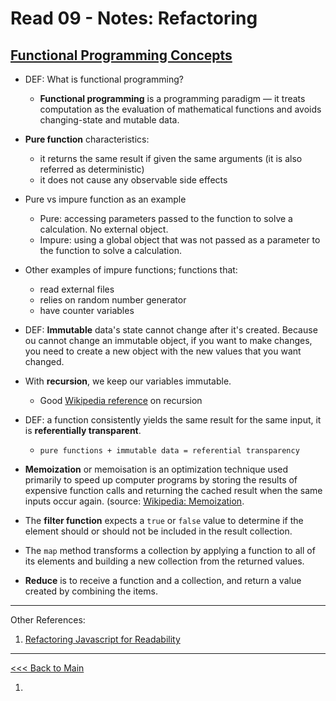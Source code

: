 # Read 09 - Notes: Refactoring

## [Functional Programming Concepts](https://medium.com/the-renaissance-developer/concepts-of-functional-programming-in-javascript-6bc84220d2aa)

+ DEF: What is functional programming?
  - **Functional programming** is a programming paradigm — it treats computation as the evaluation of mathematical functions and avoids changing-state and mutable data.

+ **Pure function** characteristics:
  - it returns the same result if given the same arguments (it is also referred as deterministic)
  - it does not cause any observable side effects

+ Pure vs impure function as an example
  - Pure: accessing parameters passed to the function to solve a calculation. No external object.
  - Impure: using a global object that was not passed as a parameter to the function to solve a calculation.

+ Other examples of impure functions; functions that:
  - read external files
  - relies on random number generator
  - have counter variables

+ DEF: **Immutable** data's state cannot change after it's created. Because ou cannot change an immutable object, if you want to make changes, you need to create a new object with the new values that you want changed.

+ With **recursion**, we keep our variables immutable.
  - Good [Wikipedia reference](https://en.wikipedia.org/wiki/Recursion_(computer_science)#Recursive_functions_and_algorithms) on recursion

+ DEF: a function consistently yields the same result for the same input, it is **referentially transparent**.
  - `pure functions + immutable data = referential transparency`

+ **Memoization** or memoisation is an optimization technique used primarily to speed up computer programs by storing the results of expensive function calls and returning the cached result when the same inputs occur again. (source: [Wikipedia: Memoization](https://en.wikipedia.org/wiki/Memoization).

+ The **filter function** expects a `true` or `false` value to determine if the element should or should not be included in the result collection.

+ The `map` method transforms a collection by applying a function to all of its elements and building a new collection from the returned values.

+ **Reduce** is to receive a function and a collection, and return a value created by combining the items.

****
Other References:
1. [Refactoring Javascript for Readability](https://dev.to/healeycodes/refactoring-javascript-for-performance-and-readability-with-examples-1hec)




***
[<<< Back to Main](https://sangmlee76.github.io/reading-notes/)

1.